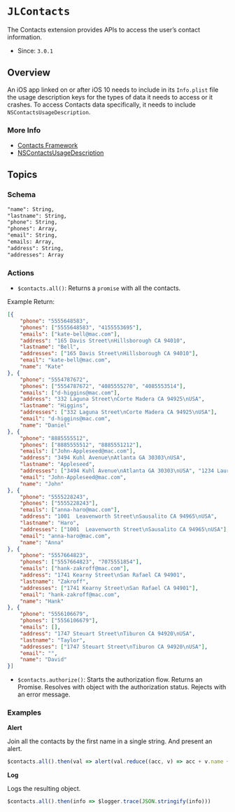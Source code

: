# ``JLContacts``

The Contacts extension provides APIs to access the user’s contact information. 

- Since: `3.0.1`

## Overview

An iOS app linked on or after iOS 10 needs to include in its `Info.plist` file the usage description keys for the types of data it needs to access or it crashes. To access Contacts data specifically, it needs to include `NSContactsUsageDescription`.

### More Info

- [Contacts Framework](https://developer.apple.com/documentation/contacts?language=objc)
- [NSContactsUsageDescription](https://developer.apple.com/library/archive/documentation/General/Reference/InfoPlistKeyReference/Articles/CocoaKeys.html#//apple_ref/doc/uid/TP40009251-SW14)

## Topics

### Schema

```txt
"name": String,
"lastname": String,
"phone": String,
"phones": Array,
"email": String,
"emails: Array,
"address": String,
"addresses": Array
```

### Actions

- ``$contacts.all()``: Returns a `promise` with all the contacts.

Example Return:

```json
[{
    "phone": "5555648583",
    "phones": ["5555648583", "4155553695"],
    "emails": ["kate-bell@mac.com"],
    "address": "165 Davis Street\nHillsborough CA 94010",
    "lastname": "Bell",
    "addresses": ["165 Davis Street\nHillsborough CA 94010"],
    "email": "kate-bell@mac.com",
    "name": "Kate"
}, {
    "phone": "5554787672",
    "phones": ["5554787672", "4085555270", "4085553514"],
    "emails": ["d-higgins@mac.com"],
    "address": "332 Laguna Street\nCorte Madera CA 94925\nUSA",
    "lastname": "Higgins",
    "addresses": ["332 Laguna Street\nCorte Madera CA 94925\nUSA"],
    "email": "d-higgins@mac.com",
    "name": "Daniel"
}, {
    "phone": "8885555512",
    "phones": ["8885555512", "8885551212"],
    "emails": ["John-Appleseed@mac.com"],
    "address": "3494 Kuhl Avenue\nAtlanta GA 30303\nUSA",
    "lastname": "Appleseed",
    "addresses": ["3494 Kuhl Avenue\nAtlanta GA 30303\nUSA", "1234 Laurel Street\nAtlanta GA 30303\nUSA"],
    "email": "John-Appleseed@mac.com",
    "name": "John"
}, {
    "phone": "5555228243",
    "phones": ["5555228243"],
    "emails": ["anna-haro@mac.com"],
    "address": "1001  Leavenworth Street\nSausalito CA 94965\nUSA",
    "lastname": "Haro",
    "addresses": ["1001  Leavenworth Street\nSausalito CA 94965\nUSA"],
    "email": "anna-haro@mac.com",
    "name": "Anna"
}, {
    "phone": "5557664823",
    "phones": ["5557664823", "7075551854"],
    "emails": ["hank-zakroff@mac.com"],
    "address": "1741 Kearny Street\nSan Rafael CA 94901",
    "lastname": "Zakroff",
    "addresses": ["1741 Kearny Street\nSan Rafael CA 94901"],
    "email": "hank-zakroff@mac.com",
    "name": "Hank"
}, {
    "phone": "5556106679",
    "phones": ["5556106679"],
    "emails": [],
    "address": "1747 Steuart Street\nTiburon CA 94920\nUSA",
    "lastname": "Taylor",
    "addresses": ["1747 Steuart Street\nTiburon CA 94920\nUSA"],
    "email": "",
    "name": "David"
}]
```

- ``$contacts.authorize()``: Starts the authorization flow. Returns an Promise. Resolves with object with the authorization status. Rejects with an error message. 

### Examples

**Alert**

Join all the contacts by the first name in a single string.
And present an alert.

```js
$contacts.all().then(val => alert(val.reduce((acc, v) => acc + v.name + ' ', '')))
```

**Log**

Logs the resulting object.

```js
$contacts.all().then(info => $logger.trace(JSON.stringify(info)))
```

